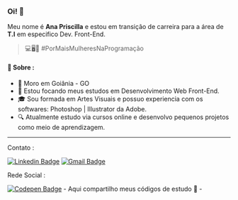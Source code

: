 ### **Oi!** 🦊


Meu nome é **Ana Priscilla** e estou em transição de carreira para a área de **T.I** em especifico Dev. Front-End. 

>  💻🖥📱 #PorMaisMulheresNaProgramação 

#### 💬 **Sobre :** 
- 📍 Moro em Goiânia - GO
- 🦏 Estou focando meus estudos em Desenvolvimento Web Front-End.
- 🎓 Sou formada em Artes Visuais e possuo experiencia com os softwares: Photoshop | Illustrator da Adobe. 
- 🔍  Atualmente estudo via cursos online e desenvolvo pequenos projetos como meio de aprendizagem.


---
Contato :

  [![Linkedin Badge](https://img.shields.io/badge/-LinkedIn-blue?style=flat-square&logo=Linkedin&logoColor=white&link=https://www.linkedin.com/in/anapriscilla/)](https://www.linkedin.com/in/anapriscilla/) [![Gmail Badge](https://img.shields.io/badge/-Gmail-c14438?style=flat-square&logo=Gmail&logoColor=white&link=mailto:web.anapriscilla@gmail.com)](mailto:web.anapriscilla@gmail.com) 
  
Rede Social :  
  
  [![Codepen Badge](https://img.shields.io/badge/-CodePen-black?style=flat-square&logo=Codepen&logoColor=white&link=https://www.codepen.io/AnaPriscilla/)](https://codepen.io/AnaPriscilla) - Aqui compartilho meus códigos de estudo 🧡 -
 
